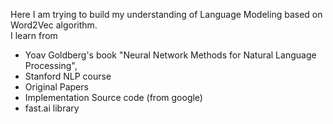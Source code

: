 Here I am trying to build my understanding of Language Modeling based on Word2Vec algorithm.<br>
I learn from  
* Yoav Goldberg's book "Neural Network Methods for Natural Language Processing",
* Stanford NLP course 
* Original Papers 
* Implementation Source code (from google)
* fast.ai library